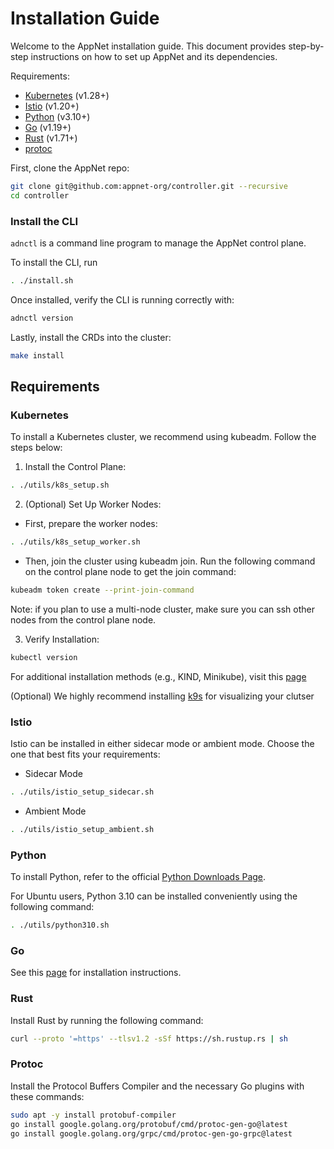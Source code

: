 # Installation Guide

Welcome to the AppNet installation guide. This document provides step-by-step instructions on how to set up AppNet and its dependencies.

Requirements:
 - [Kubernetes](#kubernetes) (v1.28+) 
 - [Istio](#istio) (v1.20+)
 - [Python](#python) (v3.10+)
 - [Go](#go) (v1.19+)
 - [Rust](#rust) (v1.71+)
 - [protoc](#protoc)


First, clone the AppNet repo:
```bash
git clone git@github.com:appnet-org/controller.git --recursive
cd controller
```

### Install the CLI

`adnctl` is a command line program to manage the AppNet control plane.

To install the CLI, run
```bash
. ./install.sh
```

Once installed, verify the CLI is running correctly with:
```bash
adnctl version
```

Lastly, install the CRDs into the cluster:

```sh
make install
```


## Requirements

### Kubernetes
To install a Kubernetes cluster, we recommend using kubeadm. Follow the steps below:

1. Install the Control Plane:
```bash
. ./utils/k8s_setup.sh
```

2. (Optional) Set Up Worker Nodes:
 - First, prepare the worker nodes:
 ```bash
 . ./utils/k8s_setup_worker.sh
 ```

 - Then, join the cluster using kubeadm join. Run the following command on the control plane node to get the join command:
 ```bash
 kubeadm token create --print-join-command
 ```

Note: if you plan to use a multi-node cluster, make sure you can ssh other nodes from the control plane node.

3. Verify Installation:
```bash
kubectl version
```

For additional installation methods (e.g., KIND, Minikube), visit this [page](https://kubernetes.io/docs/tasks/tools/)

(Optional) We highly recommend installing [k9s](https://k9scli.io/topics/install/) for visualizing your clutser

### Istio

Istio can be installed in either sidecar mode or ambient mode. Choose the one that best fits your requirements:

- Sidecar Mode
```bash
. ./utils/istio_setup_sidecar.sh
```

- Ambient Mode
```bash
. ./utils/istio_setup_ambient.sh
```


### Python

To install Python, refer to the official [Python Downloads Page]((https://www.python.org/downloads/)).


For Ubuntu users, Python 3.10 can be installed conveniently using the following command:
```bash
. ./utils/python310.sh
```

### Go

See this [page](https://go.dev/doc/install) for installation instructions.

### Rust
Install Rust by running the following command:
```bash
curl --proto '=https' --tlsv1.2 -sSf https://sh.rustup.rs | sh
```

### Protoc
Install the Protocol Buffers Compiler and the necessary Go plugins with these commands:
```bash
sudo apt -y install protobuf-compiler
go install google.golang.org/protobuf/cmd/protoc-gen-go@latest
go install google.golang.org/grpc/cmd/protoc-gen-go-grpc@latest
```
